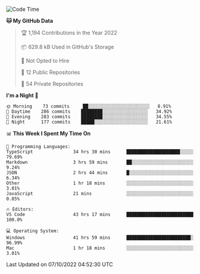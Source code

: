 <!--START_SECTION:waka-->
![Code Time](http://img.shields.io/badge/Code%20Time-3%2C089%20hrs%2058%20mins-blue)

**🐱 My GitHub Data** 

> 🏆 1,194 Contributions in the Year 2022
 > 
> 📦 629.8 kB Used in GitHub's Storage 
 > 
> 🚫 Not Opted to Hire
 > 
> 📜 12 Public Repositories 
 > 
> 🔑 54 Private Repositories  
 > 
**I'm a Night 🦉** 

```text
🌞 Morning    73 commits     ██░░░░░░░░░░░░░░░░░░░░░░░   8.91% 
🌆 Daytime    286 commits    ████████░░░░░░░░░░░░░░░░░   34.92% 
🌃 Evening    283 commits    ████████░░░░░░░░░░░░░░░░░   34.55% 
🌙 Night      177 commits    █████░░░░░░░░░░░░░░░░░░░░   21.61%

```


📊 **This Week I Spent My Time On** 

```text
💬 Programming Languages: 
TypeScript               34 hrs 30 mins      ████████████████████░░░░░   79.69% 
Markdown                 3 hrs 59 mins       ██░░░░░░░░░░░░░░░░░░░░░░░   9.24% 
JSON                     2 hrs 44 mins       █░░░░░░░░░░░░░░░░░░░░░░░░   6.34% 
Other                    1 hr 18 mins        ░░░░░░░░░░░░░░░░░░░░░░░░░   3.01% 
JavaScript               21 mins             ░░░░░░░░░░░░░░░░░░░░░░░░░   0.85%

🔥 Editors: 
VS Code                  43 hrs 17 mins      █████████████████████████   100.0%

💻 Operating System: 
Windows                  41 hrs 59 mins      ████████████████████████░   96.99% 
Mac                      1 hr 18 mins        ░░░░░░░░░░░░░░░░░░░░░░░░░   3.01%

```


 Last Updated on 07/10/2022 04:52:30 UTC
<!--END_SECTION:waka-->

